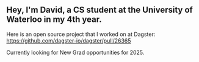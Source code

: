 ## Hey, I'm David, a CS student at the University of Waterloo in my 4th year. 

Here is an open source project that I worked on at Dagster: https://github.com/dagster-io/dagster/pull/26365

Currently looking for New Grad opportunities for 2025.
